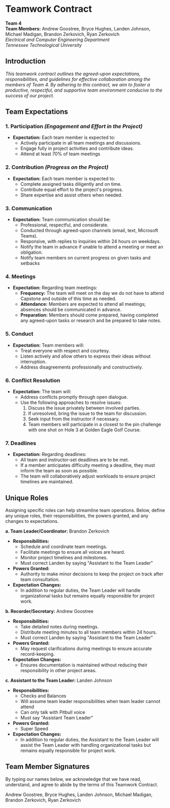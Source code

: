 # **Teamwork Contract**

**Team 4**  
**Team Members:** Andrew Goostree, Bryce Hughes, Landen Johnson, Michael Madigan, Brandon Zerkovich, Ryan Zerkovich  
*Electrical and Computer Engineering Department*  
*Tennessee Technological University*

## **Introduction**

*This teamwork contract outlines the agreed-upon expectations, responsibilities, and guidelines for effective collaboration among the members of Team 4. By adhering to this contract, we aim to foster a productive, respectful, and supportive team environment conducive to the success of our project.*


## **Team Expectations**

### **1. Participation** *(Engagement and Effort in the Project)*

- **Expectation:** Each team member is expected to:
  - Actively participate in all team meetings and discussions.
  - Engage fully in project activities and contribute ideas.
  - Attend at least 70% of team meetings

### **2. Contribution** *(Progress on the Project)*

- **Expectation:** Each team member is expected to:
  - Complete assigned tasks diligently and on time.
  - Contribute equal effort to the project's progress.
  - Share expertise and assist others when needed.

### **3. Communication**

- **Expectation:** Team communication should be:
  - Professional, respectful, and considerate.
  - Conducted through agreed-upon channels (email, text, Microsoft Teams).
  - Responsive, with replies to inquiries within 24 hours on weekdays.
  - Notify the team in advance if unable to attend a meeting or meet an obligation.
  - Notify team members on current progress on given tasks and setbacks

### **4. Meetings**

- **Expectation:** Regarding team meetings:
  - **Frequency:** The team will meet on the day we do not have to attend Capstone and outside of this time as needed.
  - **Attendance:** Members are expected to attend all meetings; absences should be communicated in advance.
  - **Preparation:** Members should come prepared, having completed any agreed-upon tasks or research and be prepared to                          take notes.

### **5. Conduct**

- **Expectation:** Team members will:
  - Treat everyone with respect and courtesy.
  - Listen actively and allow others to express their ideas without interruption.
  - Address disagreements professionally and constructively.

### **6. Conflict Resolution**

- **Expectation:** The team will:
  - Address conflicts promptly through open dialogue.
  - Use the following approaches to resolve issues:
    1. Discuss the issue privately between involved parties.
    2. If unresolved, bring the issue to the team for discussion.
    3. Seek input from the instructor if necessary.
    4. Team members will participate in a closest to the pin challenge with one shot on Hole 3 at Golden Eagle Golf Course. 

### **7. Deadlines**

- **Expectation:** Regarding deadlines:
  - All team and instructor-set deadlines are to be met.
  - If a member anticipates difficulty meeting a deadline, they must inform the team as soon as possible.
  - The team will collaboratively adjust workloads to ensure project timelines are maintained.


## **Unique Roles**

Assigning specific roles can help streamline team operations. Below, define any unique roles, their responsibilities, the powers granted, and any changes to expectations.

**a. Team Leader/Coordinator:** Brandon Zerkovich

- **Responsibilities:**
  - Schedule and coordinate team meetings.
  - Facilitate meetings to ensure all voices are heard.
  - Monitor project timelines and milestones.
  - Must correct Landen by saying "Assistant to the Team Leader"
- **Powers Granted:**
  - Authority to make minor decisions to keep the project on track after team consultation.
- **Expectation Changes:**
  - In addition to regular duties, the Team Leader will handle organizational tasks but remains equally responsible for project work.

**b. Recorder/Secretary:** Andrew Goostree

- **Responsibilities:**
  - Take detailed notes during meetings.
  - Distribute meeting minutes to all team members within 24 hours.
  - Must correct Landen by saying "Assistant to the Team Leader"
- **Powers Granted:**
  - May request clarifications during meetings to ensure accurate record-keeping.
- **Expectation Changes:**
  - Ensures documentation is maintained without reducing their responsibility in other project areas.

**c. Assistant to the Team Leader:** Landen Johnson

- **Responsibilities:**
  - Checks and Balances
  - Will assume team leader responsibilities when team leader cannot attend
  - Can only talk with Pitbull voice
  - Must say "Assistant Team Leader"
- **Powers Granted:**
  - Super Speed
- **Expectation Changes:**
  -   In addition to regular duties, the Assistant to the Team Leader will assist the Team Leader with handling organizational tasks but remains equally responsible for project work.


## **Team Member Signatures**

By typing our names below, we acknowledge that we have read, understand, and agree to abide by the terms of this Teamwork Contract.

Andrew Goostree, Bryce Hughes, Landen Johnson, Michael Madigan, Brandon Zerkovich, Ryan Zerkovich
